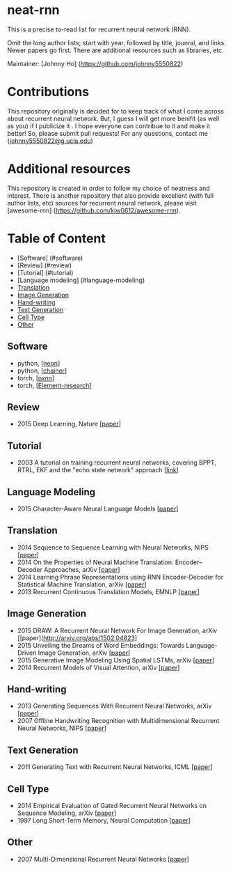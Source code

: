# neat-rnn
This is a precise to-read list for recurrent neural network (RNN). 

Omit the long author lists; start with year, followed by title, jounral, and links. Newer papers go first. There are additional resources such as libraries, etc.

Maintainer: [Johnny Ho] (https://github.com/johnny5550822)

# Contributions
This repository originally is decided for to keep track of what I come across about recurrent neural network. But, I guess I will get more benifit (as well as you) if I publicize it . I hope everyone can contribue to it and make it better! So, please submit pull requests! For any questions, contact me (johnny5550822@g.ucla.edu)

# Additional resources
This repository is created in order to follow my choice of neatness and interest. There is another repository that also provide excellent (with full author lists, etc) sources for recurrent neural network, please visit [awesome-rnn] (https://github.com/kjw0612/awesome-rnn). 

# Table of Content
- [Software] (#software)
- [Review] (#review) 
- [Tutorial] (#tutorial)
- [Language modeling] (#language-modeling)
- [Translation](#translation)
- [Image Generation](#image-generation)
- [Hand-writing](#hand-writing)
- [Text Generation](#text-generation)
- [Cell Type](#cell-type)
- [Other](#other)

## Software
+ python, [[neon](https://github.com/NervanaSystems/neon)]
+ python, [[chainer](https://github.com/pfnet/chainer)]
+ torch, [[oxnn](https://github.com/tkocisky/oxnn)]
+ torch, [[Element-research](https://github.com/Element-Research/rnn)]

## Review
+ 2015 Deep Learning, Nature [[paper](http://www.nature.com/nature/journal/v521/n7553/full/nature14539.html)]

## Tutorial
+ 2003 A tutorial on training recurrent neural networks, covering BPPT, RTRL, EKF and the "echo state network" approach [[link](http://minds.jacobs-university.de/sites/default/files/uploads/papers/ESNTutorialRev.pdf)]

## Language Modeling
+ 2015 Character-Aware Neural Language Models [[paper](http://arxiv.org/pdf/1508.06615v2.pdf)]

## Translation
+ 2014 Sequence to Sequence Learning with Neural Networks, NIPS [[paper](http://papers.nips.cc/paper/5346-sequence-to-sequence-learning-with-neural-networks)]
+ 2014 On the Properties of Neural Machine Translation: Encoder–Decoder Approaches, arXiv [[paper](http://arxiv.org/abs/1409.1259)]
+ 2014 Learning Phrase Representations using RNN Encoder-Decoder for Statistical Machine Translation, arXiv [[paper](http://arxiv.org/abs/1406.1078)]
+ 2013 Recurrent Continuous Translation Models, EMNLP [[paper](http://nal.co/papers/KalchbrennerBlunsom_EMNLP13)]

## Image Generation
+ 2015 DRAW: A Recurrent Neural Network For Image Generation, arXiv [[paper](http://arxiv.org/abs/1502.04623]
+ 2015 Unveiling the Dreams of Word Embeddings: Towards Language-Driven Image Generation, arXiv [[paper](http://arxiv.org/abs/1506.03500)]
+ 2015 Generative Image Modeling Using Spatial LSTMs, arXiv [[paper](http://arxiv.org/abs/1506.03478)]
+ 2014 Recurrent Models of Visual Attention, arXiv [[paper](http://arxiv.org/abs/1406.6247)]

## Hand-writing
+ 2013 Generating Sequences With Recurrent Neural Networks, arXiv [[paper](http://arxiv.org/abs/1308.0850)]
+ 2007 Offline Handwriting Recognition with Multidimensional Recurrent Neural Networks, NIPS [[paper](http://papers.nips.cc/paper/3449-offline-handwriting-recognition-with-multidimensional-recurrent-neural-networks)]

## Text Generation
+ 2011 Generating Text with Recurrent Neural Networks, ICML [[paper](http://machinelearning.wustl.edu/mlpapers/paper_files/ICML2011Sutskever_524.pdf)]

## Cell Type
+ 2014 Empirical Evaluation of Gated Recurrent Neural Networks on Sequence Modeling, arXiv [[paper](http://arxiv.org/abs/1412.3555)]
+ 1997 Long Short-Term Memory, Neural Computation [[paper](http://ieeexplore.ieee.org/xpls/abs_all.jsp?arnumber=6795963)]

## Other
+ 2007 Multi-Dimensional Recurrent Neural Networks [[paper](http://people.idsia.ch/~juergen/icann_2007.pdf)]




